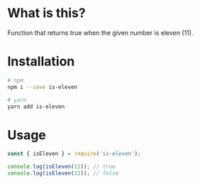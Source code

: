# What is this?

Function that returns true when the given number is eleven (11).

# Installation

```bash
# npm
npm i --save is-eleven

# yarn
yarn add is-eleven
```

# Usage

```js
const { isEleven } = require('is-eleven');

console.log(isEleven(11)); // true
console.log(isEleven(12)); // false
```

